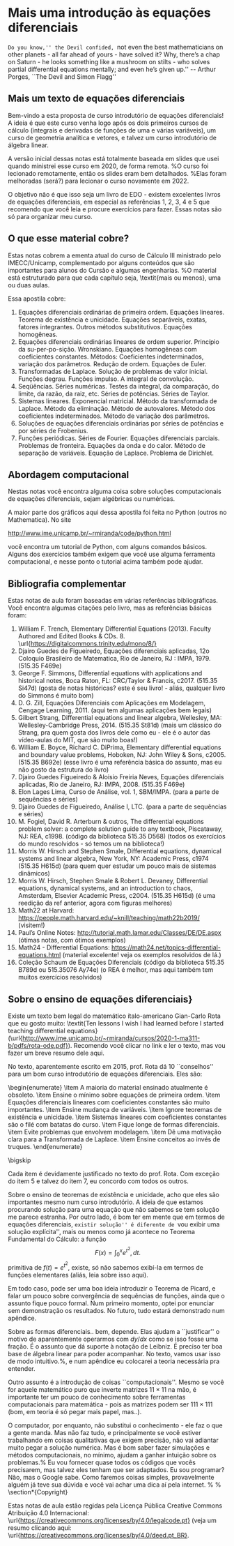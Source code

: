 # Mais uma introdução às equações diferenciais

``Do you know,'' the Devil confided, ``not even the best mathematicians on other planets - all far ahead of yours - have solved it? Why, there’s a chap on Saturn - he looks something like a mushroom on stilts - who solves partial differential equations mentally; and even he’s given up.'' -- Arthur Porges, ``The Devil and Simon Flagg''


## Mais um texto de equações diferenciais


Bem-vindo a esta proposta de curso introdutório de equações diferenciais! A ideia é que este curso venha logo após os dois primeiros cursos de cálculo (integrais e derivadas de funções de uma e várias variáveis), um curso de geometria analítica e vetores, e talvez um curso introdutório de álgebra linear.

A versão inicial dessas notas está totalmente baseada em slides que usei quando ministrei esse curso em 2020, de forma remota. %O curso foi lecionado remotamente, então os slides eram bem detalhados. %Elas foram melhoradas (será?) para lecionar o curso novamente em 2022.


O objetivo não é que isso seja um livro de EDO - existem excelentes livros de equações diferenciais, em especial as referências 1, 2, 3, 4 e 5 que recomendo que você leia e procure exercícios para fazer. Essas notas são só para organizar meu curso.

## O que esse material cobre?

Estas notas cobrem a ementa atual do curso de Cálculo III ministrado pelo IMECC/Unicamp, complementado por alguns conteúdos que são importantes para alunos do Cursão e algumas engenharias. %O material está estruturado para que cada capítulo seja, \textit{mais ou menos}, uma ou duas aulas.

Essa apostila cobre:


1. Equações diferenciais ordinárias de primeira ordem. Equações lineares. Teorema de existência e unicidade. Equações separáveis, exatas, fatores integrantes. Outros métodos substitutivos. Equações homogêneas.
2. Equações diferenciais ordinárias lineares de ordem superior. Princípio da su\-per\-po\-sição. Wronskiano. Equações homogêneas com coeficientes constantes. Métodos: Coeficientes indeterminados, variação dos parâmetros. Redução de ordem. Equações de Euler.
3. Transformadas de Laplace. Solução de problemas de valor inicial. Funções degrau. Funções impulso. A integral de convolução.
4. Seqüências. Séries numéricas. Testes da integral, da comparação, do limite, da razão, da raiz, etc. Séries de potências. Séries de Taylor.
5. Sistemas lineares. Exponencial matricial. Método da transformada de Laplace. Método da eliminação. Método de autovalores. Método dos coeficientes indeterminados. Método de variação dos parâmetros. 
6. Soluções de equações diferenciais ordinárias por séries de potências e por séries de Frobenius.
7. Funções periódicas. Séries de Fourier. Equações diferenciais parciais. Problemas de fronteira. Equações da onda e do calor. Método de separação de variáveis. Equação de Laplace. Problema de Dirichlet.



## Abordagem computacional

Nestas notas você encontra alguma coisa sobre soluções computacionais de equações diferenciais, sejam algébricas ou numéricas.

A maior parte dos gráficos aqui dessa apostila foi feita no Python (outros no Mathematica). No site

http://www.ime.unicamp.br/~rmiranda/code/python.html

você encontra um tutorial de Python, com alguns comandos básicos. Alguns dos exercícios também exigem que você use alguma ferramenta computacional, e nesse ponto o tutorial acima também pode ajudar.


## Bibliografia complementar

Estas notas de aula foram baseadas em várias referências bibliográficas. Você encontra algumas citações pelo livro, mas as referências básicas foram:


1. William F. Trench, Elementary Differential Equations (2013). Faculty Authored and Edited Books \& CDs. 8. \url{https://digitalcommons.trinity.edu/mono/8/}
2. Djairo Guedes de Figueiredo, Equações diferenciais aplicadas, 12o Coloquio Brasileiro de Matematica, Rio de Janeiro, RJ : IMPA, 1979. (515.35 F469e)
3. George F. Simmons, Differential equations with applications and historical notes, Boca Raton, FL: CRC/Taylor \& Francis, c2017. (515.35 Si47d) (gosta de notas históricas? este é seu livro! - aliás, qualquer livro do Simmons é muito bom)
4. D. G. Zill, Equações Diferenciais com Aplicações em Modelagem, Cengage Learning, 2011. (aqui tem algumas aplicações bem legais)
5. Gilbert Strang, Differential equations and linear algebra, Wellesley, MA: Wellesley-Cambridge Press, 2014. (515.35 St81d) (mais um clássico do Strang, pra quem gosta dos livros dele como eu - ele é o autor das vídeo-aulas do MIT, que são muito boas!)
6. William E. Boyce, Richard C. DiPrima, Elementary differential equations and boundary value problems, Hoboken, NJ: John Wiley \& Sons, c2005. (515.35 B692e) (esse livro é uma referência básica do assunto, mas eu não gosto da estrutura do livro)
7. Djairo Guedes Figueiredo \& Aloisio Freiria Neves, Equações diferenciais aplicadas, Rio de Janeiro, RJ: IMPA, 2008. (515.35 F469e)
8. Elon Lages Lima, Curso de Análise, vol. 1, SBM/IMPA. (para a parte de sequências e séries)
9. Djairo Guedes de Figueiredo, Análise I, LTC. (para a parte de sequências e séries)
10. M. Fogiel, David R. Arterburn \& outros, The differential equations problem solver: a complete solution guide to any textbook, Piscataway, NJ: REA, c1998. (código da biblioteca 515.35 D568) (todos os exercícios do mundo resolvidos - só temos um na biblioteca!)
11. Morris W. Hirsch and Stephen Smale, Differential equations, dynamical systems and linear algebra, New York, NY: Academic Press, c1974 (515.35 H615d) (para quem quer estudar um pouco mais de sistemas dinâmicos)
12. Morris W. Hirsch, Stephen Smale \& Robert L. Devaney, Differential equations, dynamical systems, and an introduction to chaos, Amsterdam, Elsevier Academic Press, c2004. (515.35 H615d) (é uma reedição da ref anterior, agora com figuras melhores)
13. Math22 at Harvard: https://people.math.harvard.edu/~knill/teaching/math22b2019/ (visitem!)
14. Paul’s Online Notes: http://tutorial.math.lamar.edu/Classes/DE/DE.aspx (ótimas notas, com ótimos exemplos)
15. Math24 - Differential Equations: https://math24.net/topics-differential-equations.html (material excelente! veja os exemplos resolvidos de lá.)
16. Coleção Schaum de Equações Diferenciais (código da biblioteca 515.35 B789d ou 515.35076 Ay74e) (o REA é melhor, mas aqui também tem muitos exercícios resolvidos)

## Sobre o ensino de equações diferenciais}

Existe um texto bem legal do matemático ítalo-americano Gian-Carlo Rota que eu gosto muito: \textit{Ten lessons I wish I had learned before I started teaching differential equations} (\url{http://www.ime.unicamp.br/~rmiranda/cursos/2020-1-ma311-b/pdfs/rota-ode.pdf}). Recomendo você clicar no link e ler o texto, mas vou fazer um breve resumo dele aqui.

No texto, aparentemente escrito em 2015, prof. Rota dá 10 ``conselhos'' para um bom curso introdutório de equações diferenciais. Eles são:

\begin{enumerate}
\item A maioria do material ensinado atualmente é obsoleto.
\item Ensine o mínimo sobre equações de primeira ordem.
\item Equações diferenciais lineares com coeficientes constantes são muito importantes.
\item Ensine mudança de variáveis.
\item Ignore teoremas de existência e unicidade.
\item Sistemas lineares com coeficientes constantes são o filé com batatas do curso.
\item Fique longe de formas diferenciais.
\item Evite problemas que envolvem modelagem.
\item Dê uma motivação clara para a Transformada de Laplace.
\item Ensine conceitos ao invés de truques.
\end{enumerate}

\bigskip

Cada item é devidamente justificado no texto do prof. Rota. Com exceção do item 5 e talvez do item 7, eu concordo com todos os outros.

Sobre o ensino de teoremas de existência e unicidade, acho que eles são importantes mesmo num curso introdutório. A ideia de que estamos procurando solução para uma equação que não sabemos se tem solução me parece estranha. Por outro lado, é bom ter em mente que em termos de equações diferenciais, ``existir solução'' é diferente de ``vou exibir uma solução explícita'', mais ou menos como já acontece no Teorema Fundamental do Cálculo: a função $$F(x)=\int_0^x e^{t^2},dt.$$ primitiva de $f(t)=e^{t^2}$, existe, só não sabemos exibí-la em termos de funções elementares (aliás, leia sobre isso aqui).

Em todo caso, pode ser uma boa ideia introduzir o Teorema de Picard, e falar um pouco sobre convergência de sequências de funções, ainda que o assunto fique pouco formal. Num primeiro momento, optei por enunciar sem demonstração os resultados. No futuro, tudo estará demonstrado num apêndice.

Sobre as formas diferenciais.. bem, depende. Elas ajudam a ``justificar'' o motivo de aparentemente operarmos com $dy/dx$ como se isso fosse uma fração. É o assunto que dá suporte à notação de Leibniz. É preciso ter boa base de álgebra linear para poder acompanhar. No texto, vamos usar isso de modo intuitivo.%, e num apêndice eu colocarei a teoria necessária pra entender.

Outro assunto é a introdução de coisas ``computacionais''. Mesmo se você for aquele matemático puro que inverte matrizes $11\times 11$ na mão, é importante ter um pouco de conhecimento sobre ferramentas computacionais para matemática - pois as matrizes podem ser $111\times 111$ (bom, em teoria é só pegar mais papel, mas..).

O computador, por enquanto, não substitui o conhecimento - ele faz o que a gente manda. Mas não faz tudo, e principalmente se você estiver trabalhando em coisas qualitativas que exigem precisão, não vai adiantar muito pegar a solução numérica. Mas é bom saber fazer simulações e métodos computacionais, no mínimo, ajudam a ganhar intuição sobre os problemas.% Eu vou fornecer quase todos os códigos que vocês precisarem, mas talvez eles tenham que ser adaptados. Eu sou programar? Não, mas o Google sabe. Como faremos coisas simples, provavelmente alguém já teve sua dúvida e você vai achar uma dica aí pela internet.
%
%
\section*{Copyright}

Estas notas de aula estão regidas pela Licença Pública Creative Commons Atribuição 4.0 Internacional: \url{https://creativecommons.org/licenses/by/4.0/legalcode.pt} (veja um resumo clicando aqui: \url{https://creativecommons.org/licenses/by/4.0/deed.pt_BR}.
